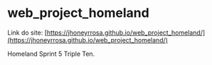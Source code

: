 # web_project_homeland

Link do site: [https://jhoneyrrosa.github.io/web_project_homeland/](https://jhoneyrrosa.github.io/web_project_homeland/)

Homeland Sprint 5 Triple Ten.
